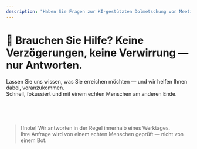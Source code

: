 ```yaml
---
description: "Haben Sie Fragen zur KI-gestützten Dolmetschung von Meetings, mehrsprachiger Kommunikation oder Unternehmenseinführung? Wir sind hier, um zu helfen — schnell, menschlich und ohne Verwirrung."
---
```


# 💬 Brauchen Sie Hilfe? Keine Verzögerungen, keine Verwirrung — nur Antworten.

Lassen Sie uns wissen, was Sie erreichen möchten — und wir helfen Ihnen dabei, voranzukommen.  
Schnell, fokussiert und mit einem echten Menschen am anderen Ende.

<br>

<ContactFormModalNav   
  formStyle="margin: 1rem auto;"  
  categoryLabel="Was führt Sie heute zu InterMind?"  
  categoryPlaceholderText="Wählen Sie Ihren Hauptgrund..."  
  messageLabel="Erzählen Sie uns mehr (optional)"  
  messagePlaceholderText="Alles, was Sie mitteilen möchten — Ziele, Kontext oder technische Details."  
  buttonText="Jetzt Experthilfe erhalten"  
  :services="[
    'Ich möchte InterMind in meiner Sprache testen', 
    'Ich hätte gerne eine Demo',
    'Ich melde ein technisches Problem',
    'Ich interessiere mich für eine Partnerschaft',
    'Etwas anderes'
  ]" />

<br>

> [!note] Wir antworten in der Regel innerhalb eines Werktages.  
> Ihre Anfrage wird von einem echten Menschen geprüft — nicht von einem Bot.
